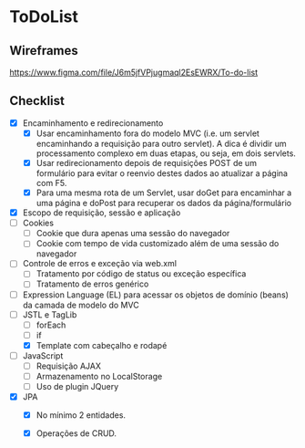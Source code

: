 # ToDoList

## Wireframes
https://www.figma.com/file/J6m5jfVPjugmaql2EsEWRX/To-do-list

## Checklist

- [x] Encaminhamento e redirecionamento
    - [x] Usar encaminhamento fora do modelo MVC (i.e. um servlet encaminhando a requisição para outro servlet). A dica é dividir um processamento complexo em duas etapas, ou seja, em dois servlets.
    - [x] Usar redirecionamento depois de requisições POST de um formulário para evitar o reenvio destes dados ao atualizar a página com F5.
    - [x] Para uma mesma rota de um Servlet, usar doGet para encaminhar a uma página e doPost para recuperar os dados da página/formulário
- [x] Escopo de requisição, sessão e aplicação
- [ ] Cookies
    - [ ] Cookie que dura apenas uma sessão do navegador
    - [ ] Cookie com tempo de vida customizado além de uma sessão do navegador
- [ ] Controle de erros e exceção via web.xml
    - [ ] Tratamento por código de status ou exceção específica
    - [ ] Tratamento de erros genérico
- [ ] Expression Language (EL) para acessar os objetos de domínio (beans) da camada de modelo do MVC
- [ ] JSTL e TagLib
    - [ ] forEach
    - [ ] if
    - [x] Template com cabeçalho e rodapé
- [ ] JavaScript
    - [ ] Requisição AJAX
    - [ ] Armazenamento no LocalStorage
    - [ ] Uso de plugin JQuery
- [x] JPA
    - [x] No mínimo 2 entidades.
    - [x] Operações de CRUD. 
  
